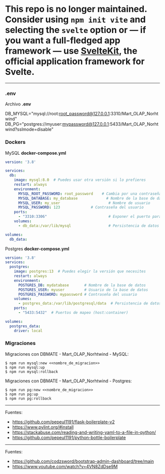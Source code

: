 # This repo is no longer maintained. Consider using `npm init vite` and selecting the `svelte` option or — if you want a full-fledged app framework — use [SvelteKit](https://kit.svelte.dev), the official application framework for Svelte.

---

### .env

Archivo <b>.env</b>

DB_MYSQL="mysql://root:root_password@127.0.0.1:3310/Mart_OLAP_Norhtwind"
DB_PG="postgres://myuser:mypassword@127.0.0.1:5433/Mart_OLAP_Norhtwind?sslmode=disable"

### Dockers

MySQL <b>docker-compose.yml</b>

```yml
version: '3.8'

services:
  db:
    image: mysql:8.0  # Puedes usar otra versión si lo prefieres
    restart: always
    environment:
      MYSQL_ROOT_PASSWORD: root_password    # Cambia por una contraseña segura
      MYSQL_DATABASE: my_database             # Nombre de la base de datos inicial
      MYSQL_USER: my_user                      # Nombre de usuario
      MYSQL_PASSWORD: 123              # Contraseña del usuario
    ports:
      - "3310:3306"                            # Exponer el puerto para conexiones remotas
    volumes:
      - db_data:/var/lib/mysql                 # Persistencia de datos

volumes:
  db_data:
```

Postgres <b>docker-compose.yml</b>

```yml
version: '3.8'
services:
  postgres:
    image: postgres:13  # Puedes elegir la versión que necesites
    restart: always
    environment:
      POSTGRES_DB: mydatabase       # Nombre de la base de datos
      POSTGRES_USER: myuser         # Usuario de la base de datos
      POSTGRES_PASSWORD: mypassword # Contraseña del usuario
    volumes:
      - postgres_data:/var/lib/postgresql/data  # Persistencia de datos
    ports:
      - "5433:5432"  # Puertos de mapeo (host:container)

volumes:
  postgres_data:
    driver: local
```

### Migraciones

Migraciones con DBMATE - Mart_OLAP_Norhtwind - MySQL:

    $ npm run mysql:new <<nombre_de_migracion>>
    $ npm run mysql:up
    $ npm run mysql:rollback

Migraciones con DBMATE - Mart_OLAP_Norhtwind - Postgres:

    $ npm run pg:new <<nombre_de_migracion>>
    $ npm run pg:up
    $ npm run pg:rollback

---

Fuentes:

+ https://github.com/pepeul1191/flask-boilerplate-v2
+ https://www.pylint.org/#install
+ https://stackabuse.com/reading-and-writing-yaml-to-a-file-in-python/
+ https://github.com/pepeul1191/python-bottle-boilerplate


---

Fuentes:

+ https://github.com/codzsword/bootstrap-admin-dashboard/tree/main
+ https://www.youtube.com/watch?v=4VN8ZdDse9M